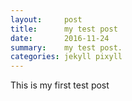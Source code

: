 ```yaml
---
layout:     post
title:      my test post
date:       2016-11-24
summary:    my test post.
categories: jekyll pixyll
---
```


This is my first test post
